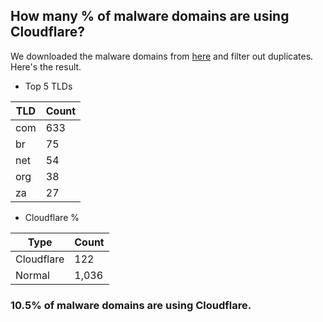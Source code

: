## How many % of malware domains are using Cloudflare?


We downloaded the malware domains from [here](https://urlhaus.abuse.ch) and filter out duplicates.
Here's the result.


[//]: # (start replacement)


- Top 5 TLDs

| TLD | Count |
| --- | --- |
| com | 633 |
| br | 75 |
| net | 54 |
| org | 38 |
| za | 27 |


- Cloudflare %

| Type | Count |
| --- | --- |
| Cloudflare | 122 |
| Normal | 1,036 |


### 10.5% of malware domains are using Cloudflare.